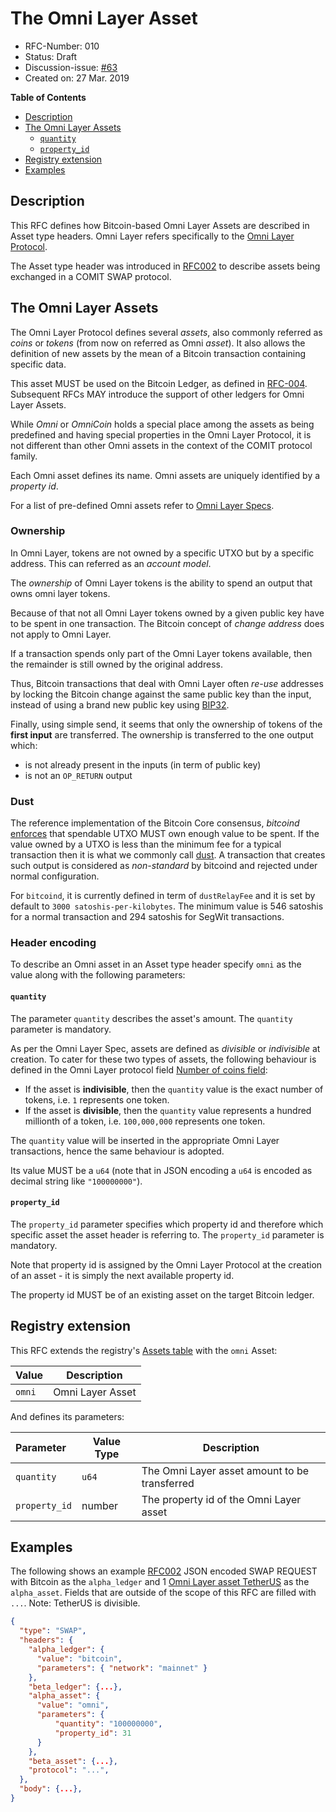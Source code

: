 # The Omni Layer Asset

- RFC-Number: 010
- Status: Draft
- Discussion-issue: [#63](https://github.com/comit-network/RFCs/issues/63)
- Created on: 27 Mar. 2019

**Table of Contents**

- [Description](#description)
- [The Omni Layer Assets](#the-omni-layer-assets)
    - [`quantity`](#quantity)
    - [`property_id`](#property_id)
- [Registry extension](#registry-extension)
- [Examples](#examples)

## Description

This RFC defines how Bitcoin-based Omni Layer Assets are described in Asset type headers.
Omni Layer refers specifically to the [Omni Layer Protocol](https://github.com/OmniLayer/spec).

The Asset type header was introduced in [RFC002](./RFC-002-SWAP.md) to describe assets being exchanged in a COMIT SWAP protocol.

## The Omni Layer Assets

The Omni Layer Protocol defines several _assets_, also commonly referred as _coins_ or _tokens_ (from now on referred as Omni _asset_).
It also allows the definition of new assets by the mean of a Bitcoin transaction containing specific data.

This asset MUST be used on the Bitcoin Ledger, as defined in [RFC-004](./RFC-004-Bitcoin.md).
Subsequent RFCs MAY introduce the support of other ledgers for Omni Layer Assets.

While *Omni* or *OmniCoin* holds a special place among the assets as being predefined and having special properties in the Omni Layer Protocol, it is not different than other Omni assets in the context of the COMIT protocol family.

Each Omni asset defines its name.
Omni assets are uniquely identified by a *property id*.

For a list of pre-defined Omni assets refer to [Omni Layer Specs](https://github.com/OmniLayer/spec#field-currency-identifier).

### Ownership

In Omni Layer, tokens are not owned by a specific UTXO but by a specific address.
This can referred as an *account model*.

The *ownership* of Omni Layer tokens is the ability to spend an output that owns omni layer tokens.

Because of that not all Omni Layer tokens owned by a given public key have to be spent in one transaction.
The Bitcoin concept of *change address* does not apply to Omni Layer.

If a transaction spends only part of the Omni Layer tokens available, then the remainder is still owned by the original address.

Thus, Bitcoin transactions that deal with Omni Layer often *re-use* addresses by locking the Bitcoin change against the same public key than the input, instead of using a brand new public key using [BIP32](https://github.com/bitcoin/bips/blob/master/bip-0032.mediawiki).

Finally, using simple send, it seems that only the ownership of tokens of the **first input** are transferred.
The ownership is transferred to the one output which:
- is not already present in the inputs (in term of public key)
- is not an `OP_RETURN` output

### Dust

The reference implementation of the Bitcoin Core consensus, _bitcoind_ [enforces](https://github.com/bitcoin/bitcoin/blob/c536dfbcb00fb15963bf5d507b7017c241718bf6/src/policy/policy.cpp#L129) that spendable UTXO MUST own enough value to be spent.
If the value owned by a UTXO is less than the minimum fee for a typical transaction then it is what we commonly call [dust](https://github.com/bitcoin/bitcoin/blob/c536dfbcb00fb15963bf5d507b7017c241718bf6/src/policy/policy.cpp#L20). A transaction that creates such output is considered as *non-standard* by bitcoind and rejected under normal configuration.

For `bitcoind`, it is currently defined in term of `dustRelayFee` and it is set by default to `3000 satoshis-per-kilobytes`.
The minimum value is 546 satoshis for a normal transaction and 294 satoshis for SegWit transactions.

### Header encoding

To describe an Omni asset in an Asset type header specify `omni` as the value along with the following parameters:

#### `quantity`

The parameter `quantity` describes the asset's amount.
The `quantity` parameter is mandatory.


As per the Omni Layer Spec, assets are defined as *divisible* or *indivisible* at creation.
To cater for these two types of assets, the following behaviour is defined in the Omni Layer protocol field [Number of coins field](https://github.com/OmniLayer/spec#field-number-of-coins):

- If the asset is **indivisible**, then the `quantity` value is the exact number of tokens, i.e. `1` represents one token.
- If the asset is **divisible**, then the `quantity` value represents a hundred millionth of a token, i.e. `100,000,000` represents one token.

The `quantity` value will be inserted in the appropriate Omni Layer transactions, hence the same behaviour is adopted.

Its value MUST be a `u64` (note that in JSON encoding a `u64` is encoded as decimal string like `"100000000"`).

#### `property_id`

The `property_id` parameter specifies which property id and therefore which specific asset the asset header is referring to.
The `property_id` parameter is mandatory.

Note that property id is assigned by the Omni Layer Protocol at the creation of an asset - it is simply the next available property id.

The property id MUST be of an existing asset on the target Bitcoin ledger.

## Registry extension

This RFC extends the registry's [Assets table](./registry.md#assets) with the `omni` Asset:

| Value        | Description      |
:---           |---               |
| `omni`       | Omni Layer Asset |

And defines its parameters:

| Parameter        | Value Type | Description                                            |
|:-----------------|------------|--------------------------------------------------------|
| `quantity`       | `u64`      | The Omni Layer asset amount to be transferred          |
| `property_id`    | number     | The property id of the Omni Layer asset                |

## Examples

The following shows an example [RFC002](./RFC-002-SWAP.md) JSON encoded SWAP REQUEST with Bitcoin as the `alpha_ledger` and 1 [Omni Layer asset TetherUS](https://www.omniexplorer.info/asset/31) as the `alpha_asset`.
Fields that are outside of the scope of this RFC are filled with `...`.
Note: TetherUS is divisible.

``` json
{
  "type": "SWAP",
  "headers": {
    "alpha_ledger": {
      "value": "bitcoin",
      "parameters": { "network": "mainnet" }
    },
    "beta_ledger": {...},
    "alpha_asset": {
      "value": "omni",
      "parameters": {
          "quantity": "100000000",
          "property_id": 31
      }
    },
    "beta_asset": {...},
    "protocol": "...",
  },
  "body": {...},
}

```

